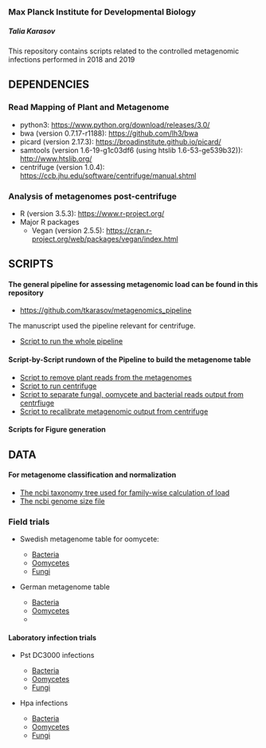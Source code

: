 ### Max Planck Institute for Developmental Biology
##### Talia Karasov
This repository contains scripts related to the controlled metagenomic infections performed in 2018 and 2019

## DEPENDENCIES
### Read Mapping of Plant and Metagenome
* python3: https://www.python.org/download/releases/3.0/
* bwa (version 0.7.17-r1188): https://github.com/lh3/bwa
* picard (version 2.17.3): https://broadinstitute.github.io/picard/
* samtools (version 1.6-19-g1c03df6 (using htslib 1.6-53-ge539b32)): http://www.htslib.org/
* centrifuge (version 1.0.4): https://ccb.jhu.edu/software/centrifuge/manual.shtml

### Analysis of metagenomes post-centrifuge
* R (version 3.5.3): https://www.r-project.org/
* Major R packages
  * Vegan (version 2.5.5): https://cran.r-project.org/web/packages/vegan/index.html

## SCRIPTS
#### The general pipeline for assessing metagenomic load can be found in this repository
* https://github.com/tkarasov/metagenomics_pipeline

The manuscript used the pipeline relevant for centrifuge. 
* [Script to run the whole pipeline](https://github.com/tkarasov/metagenomics_pipeline/blob/master/centrifuge/centrifuge_total_pipeline.sh)

#### Script-by-Script rundown of the Pipeline to build the metagenome table
* [Script to remove plant reads from the metagenomes](c)
* [Script to run centrifuge](https://github.com/tkarasov/metagenomics_pipeline/blob/master/centrifuge/centrifuge_db.sh)
* [Script to separate fungal, oomycete and bacterial reads output from centrfiuge](https://github.com/tkarasov/metagenomics_pipeline/blob/master/centrifuge/classify_eukaryote_prokaryote.py)
* [Script to recalibrate metagenomic output from centrifuge](https://github.com/tkarasov/metagenomics_pipeline/blob/master/centrifuge/recalibrate_metagenome_table_centrifuge.py)

#### Scripts for Figure generation

## DATA 
#### For metagenome classification and normalization
* [The ncbi taxonomy tree used for family-wise calculation of load](https://github.com/tkarasov/metagenomics_pipeline/blob/master/data/megan_genus_tree_10_2_2018.tre)
* [The ncbi genome size file](https://github.com/tkarasov/metagenomics_pipeline/blob/master/data/genomes.csv)

### Field trials
* Swedish metagenome table for oomycete:
  * [Bacteria](https://github.com/tkarasov/controlled_metagenomics/blob/master/data/swedish_meta_family_corrected_per_plant_bacteria.csv)
  * [Oomycetes](https://github.com/tkarasov/controlled_metagenomics/blob/master/data/swedish_meta_family_corrected_per_plant_oomycete.csv)
  * [Fungi](https://github.com/tkarasov/controlled_metagenomics/blob/master/data/swedish_meta_family_corrected_per_plant_fungi.csv)

* German metagenome table
  * [Bacteria](https://github.com/tkarasov/controlled_metagenomics/blob/master/data/german_meta_family_corrected_per_plant_bacteria.csv)
  * [Oomycetes](https://github.com/tkarasov/controlled_metagenomics/blob/master/data/german_meta_family_corrected_per_plant_oomycete.csv)
  * [Fungi]: (https://github.com/tkarasov/controlled_metagenomics/blob/master/data/german_meta_family_corrected_per_plant_fungi.csv)

#### Laboratory infection trials
* Pst DC3000 infections
   * [Bacteria](https://github.com/tkarasov/controlled_metagenomics/blob/master/data/dc3000_meta_family_corrected_per_plant_bacteria.csv)
   * [Oomycetes](https://github.com/tkarasov/controlled_metagenomics/blob/master/data/dc3000_meta_family_corrected_per_plant_oomycete.csv)
   * [Fungi](https://github.com/tkarasov/controlled_metagenomics/blob/master/data/dc3000_meta_family_corrected_per_plant_fungi.csv)
 
* Hpa infections
   * [Bacteria](https://github.com/tkarasov/controlled_metagenomics/blob/master/data/hpa_meta_family_corrected_per_plant_bacteria.csv)
   * [Oomycetes](https://github.com/tkarasov/controlled_metagenomics/blob/master/data/hpa_meta_family_corrected_per_plant_oomycete.csv)
   * [Fungi](https://github.com/tkarasov/controlled_metagenomics/blob/master/data/hpa_meta_family_corrected_per_plant_fungi.csv)
